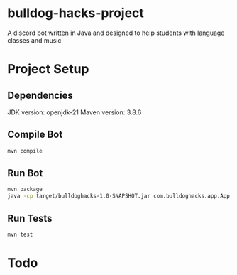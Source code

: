 # bulldog-hacks-project

A discord bot written in Java and designed to help students with language classes and music

# Project Setup

## Dependencies

JDK version: openjdk-21
Maven version: 3.8.6

## Compile Bot

```sh
mvn compile
```

## Run Bot

```sh
mvn package
java -cp target/bulldoghacks-1.0-SNAPSHOT.jar com.bulldoghacks.app.App
```

## Run Tests

```sh
mvn test
```

# Todo
